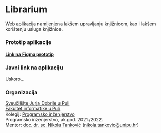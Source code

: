 # Librarium

Web aplikacija namijenjena lakšem upravljanju knjižnicom, kao i lakšem korištenju usluga knjižnice.

### Prototip aplikacije
#### [Link na Figma prototip](https://www.figma.com/proto/FDMiOCGla9YrwEDiIl3a8o/Librarium?node-id=0%3A1&scaling=contain&page-id=0%3A1&starting-point-node-id=10%3A5&show-proto-sidebar=1)

### Javni link na aplikaciju
Uskoro...
<br />

### Organizacija
[Sveučilište Jurja Dobrile u Puli](https://www.unipu.hr/)  
[Fakultet informatike u Puli](https://fipu.unipu.hr/)  
Kolegij: [Programsko inženjerstvo](http://ntankovic.unipu.hr/pi)  
Programsko inženjerstvo, ak.god. 2021./2022.  
Mentor: [doc. dr. sc. Nikola Tanković](https://fipu.unipu.hr/fipu/nikola.tankovic) (nikola.tankovic@unipu.hr)
